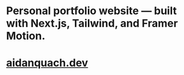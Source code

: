 # Personal portfolio website — built with Next.js, Tailwind, and Framer Motion.
# [aidanquach.dev](https://aidanquach.dev/)
